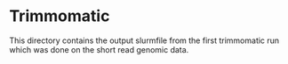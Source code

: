 # Trimmomatic
This directory contains the output slurmfile from the first trimmomatic run which was done on the short read genomic data.